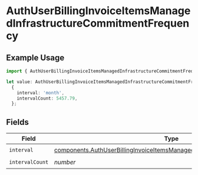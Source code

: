 # AuthUserBillingInvoiceItemsManagedInfrastructureCommitmentFrequency

## Example Usage

```typescript
import { AuthUserBillingInvoiceItemsManagedInfrastructureCommitmentFrequency } from '@vercel/client/models/components';

let value: AuthUserBillingInvoiceItemsManagedInfrastructureCommitmentFrequency =
  {
    interval: 'month',
    intervalCount: 5457.79,
  };
```

## Fields

| Field           | Type                                                                                                                                                                           | Required           | Description |
| --------------- | ------------------------------------------------------------------------------------------------------------------------------------------------------------------------------ | ------------------ | ----------- |
| `interval`      | [components.AuthUserBillingInvoiceItemsManagedInfrastructureCommitmentInterval](../../models/components/authuserbillinginvoiceitemsmanagedinfrastructurecommitmentinterval.md) | :heavy_check_mark: | N/A         |
| `intervalCount` | _number_                                                                                                                                                                       | :heavy_check_mark: | N/A         |
